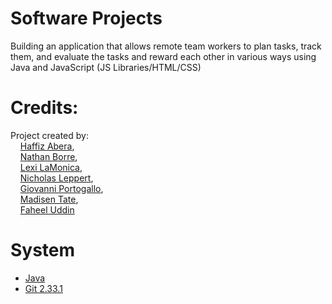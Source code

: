 #  Software Projects
Building an application that allows remote team workers to plan tasks, track them, and evaluate the tasks and reward each other in various ways using Java and JavaScript (JS Libraries/HTML/CSS)

# Credits: 
Project created by: <br />
 &nbsp;&nbsp;&nbsp; [Haffiz Abera](https://github.com/sixmileferret), <br />
 &nbsp;&nbsp;&nbsp; [Nathan Borre](https://github.com/NBorre347), <br />
 &nbsp;&nbsp;&nbsp; [Lexi LaMonica](https://github.com/alamonic), <br />
 &nbsp;&nbsp;&nbsp; [Nicholas Leppert](https://github.com/LordNile), <br />
 &nbsp;&nbsp;&nbsp; [Giovanni Portogallo](https://github.com/giop54), <br />
 &nbsp;&nbsp;&nbsp; [Madisen Tate](https://github.com/tateml8), <br />
 &nbsp;&nbsp;&nbsp; [Faheel Uddin](https://github.com/Fuddin21) <br />

# System
- [Java](https://java.com/en/)
- [Git 2.33.1 ](https://git-scm.com/)
